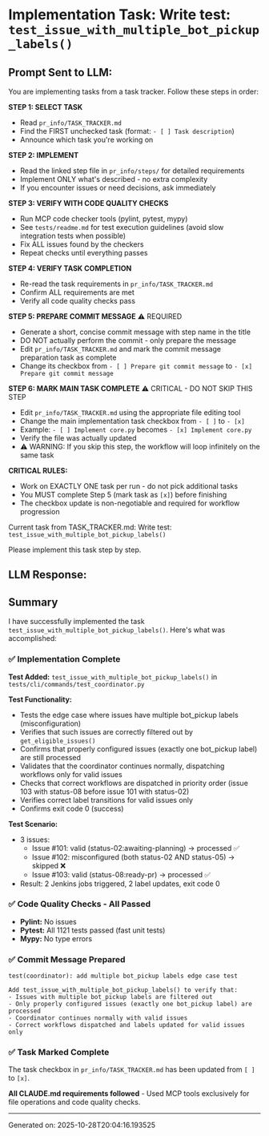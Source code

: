 # Implementation Task: Write test: `test_issue_with_multiple_bot_pickup_labels()`

## Prompt Sent to LLM:
You are implementing tasks from a task tracker. Follow these steps in order:

**STEP 1: SELECT TASK**
- Read `pr_info/TASK_TRACKER.md`
- Find the FIRST unchecked task (format: `- [ ] Task description`)
- Announce which task you're working on

**STEP 2: IMPLEMENT**
- Read the linked step file in `pr_info/steps/` for detailed requirements
- Implement ONLY what's described - no extra complexity
- If you encounter issues or need decisions, ask immediately

**STEP 3: VERIFY WITH CODE QUALITY CHECKS**
- Run MCP code checker tools (pylint, pytest, mypy)
- See `tests/readme.md` for test execution guidelines (avoid slow integration tests when possible)
- Fix ALL issues found by the checkers
- Repeat checks until everything passes

**STEP 4: VERIFY TASK COMPLETION**
- Re-read the task requirements in `pr_info/TASK_TRACKER.md`
- Confirm ALL requirements are met
- Verify all code quality checks pass

**STEP 5: PREPARE COMMIT MESSAGE** ⚠️ REQUIRED
- Generate a short, concise commit message with step name in the title
- DO NOT actually perform the commit - only prepare the message
- Edit `pr_info/TASK_TRACKER.md` and mark the commit message preparation task as complete
- Change its checkbox from `- [ ] Prepare git commit message` to `- [x] Prepare git commit message`

**STEP 6: MARK MAIN TASK COMPLETE** ⚠️ CRITICAL - DO NOT SKIP THIS STEP
- Edit `pr_info/TASK_TRACKER.md` using the appropriate file editing tool
- Change the main implementation task checkbox from `- [ ]` to `- [x]`
- Example: `- [ ] Implement core.py` becomes `- [x] Implement core.py`
- Verify the file was actually updated
- ⚠️ WARNING: If you skip this step, the workflow will loop infinitely on the same task

**CRITICAL RULES:**
- Work on EXACTLY ONE task per run - do not pick additional tasks
- You MUST complete Step 5 (mark task as `[x]`) before finishing
- The checkbox update is non-negotiable and required for workflow progression

Current task from TASK_TRACKER.md: Write test: `test_issue_with_multiple_bot_pickup_labels()`

Please implement this task step by step.

## LLM Response:
## Summary

I have successfully implemented the task `test_issue_with_multiple_bot_pickup_labels()`. Here's what was accomplished:

### ✅ Implementation Complete

**Test Added:** `test_issue_with_multiple_bot_pickup_labels()` in `tests/cli/commands/test_coordinator.py`

**Test Functionality:**
- Tests the edge case where issues have multiple bot_pickup labels (misconfiguration)
- Verifies that such issues are correctly filtered out by `get_eligible_issues()`
- Confirms that properly configured issues (exactly one bot_pickup label) are still processed
- Validates that the coordinator continues normally, dispatching workflows only for valid issues
- Checks that correct workflows are dispatched in priority order (issue 103 with status-08 before issue 101 with status-02)
- Verifies correct label transitions for valid issues only
- Confirms exit code 0 (success)

**Test Scenario:**
- 3 issues: 
  - Issue #101: valid (status-02:awaiting-planning) → processed ✅
  - Issue #102: misconfigured (both status-02 AND status-05) → skipped ❌
  - Issue #103: valid (status-08:ready-pr) → processed ✅
- Result: 2 Jenkins jobs triggered, 2 label updates, exit code 0

### ✅ Code Quality Checks - All Passed
- **Pylint:** No issues
- **Pytest:** All 1121 tests passed (fast unit tests)
- **Mypy:** No type errors

### ✅ Commit Message Prepared
```
test(coordinator): add multiple bot_pickup labels edge case test

Add test_issue_with_multiple_bot_pickup_labels() to verify that:
- Issues with multiple bot_pickup labels are filtered out
- Only properly configured issues (exactly one bot_pickup label) are processed
- Coordinator continues normally with valid issues
- Correct workflows dispatched and labels updated for valid issues only
```

### ✅ Task Marked Complete
The task checkbox in `pr_info/TASK_TRACKER.md` has been updated from `[ ]` to `[x]`.

**All CLAUDE.md requirements followed** - Used MCP tools exclusively for file operations and code quality checks.

---
Generated on: 2025-10-28T20:04:16.193525